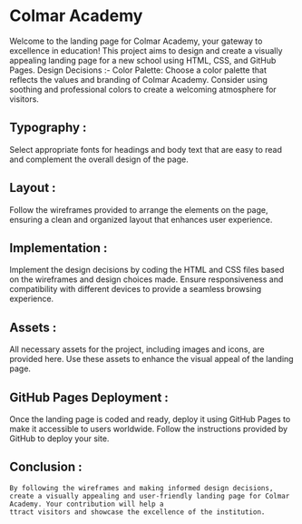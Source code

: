 # Colmar Academy
Welcome to the landing page for Colmar Academy, your gateway to excellence in education! This project aims to design and create a visually appealing landing page for a new school using HTML, CSS, and GitHub Pages.
Design Decisions :-
Color Palette: Choose a color palette that reflects the values and branding of Colmar Academy. Consider using soothing and professional colors to create a welcoming atmosphere for visitors.

## Typography : 
  Select appropriate fonts for headings and body text that are easy to read and complement the overall design of the page.

## Layout : 
  Follow the wireframes provided to arrange the elements on the page, ensuring a clean and organized layout that enhances user experience.

## Implementation :
  Implement the design decisions by coding the HTML and CSS files based on the wireframes and design choices made. Ensure responsiveness and compatibility with different devices to provide a seamless browsing experience.

## Assets :
  All necessary assets for the project, including images and icons, are provided here. Use these assets to enhance the visual appeal of the landing page.

## GitHub Pages Deployment :
   Once the landing page is coded and ready, deploy it using GitHub Pages to make it accessible to users worldwide. Follow the instructions provided by GitHub to deploy your site.

## Conclusion :
    By following the wireframes and making informed design decisions, create a visually appealing and user-friendly landing page for Colmar Academy. Your contribution will help a
    ttract visitors and showcase the excellence of the institution.

